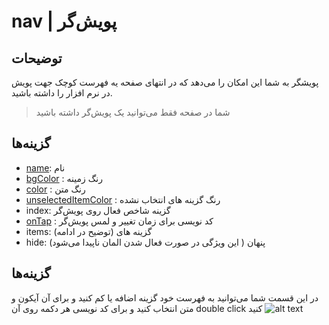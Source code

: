 # nav | پویش‌گر

## توضیحات

پویشگر به شما این امکان را می‌دهد که در انتهای صفحه یه فهرست کوچک جهت پویش در نرم افزار را داشته باشید.

> شما در صفحه فقط می‌توانید یک پویش‌گر داشته باشید

## گزینه‌ها

- [name](/fa/properties/name.md): نام
- [bgColor](/fa/properties/color.md) : رنگ زمینه
- [color](/fa/properties/color.md) : رنگ متن
- [unselectedItemColor](/fa/properties/color.md) : رنگ گزینه های انتخاب نشده
- index: گزینه شاخص فعال روی پویش‌گر
- [onTap](/fa/events.md) : کد نویسی برای زمان تغییر و لمس پویش‌گر
- items: گزینه های (توضیح در ادامه)
- hide: پنهان ( این ویژگی در صورت فعال شدن المان ناپیدا می‌شود)

## گزینه‌ها

در این قسمت شما می‌توانید به فهرست خود گزینه اضافه یا کم کنید و برای آن آیکون و متن انتخاب کنید و برای کد نویسی هر دکمه
روی آن double click کنید
![alt text](https://anubias.app/doc/assets/images/properties/items.png)

